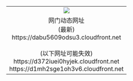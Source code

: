 ﻿<table>
  <tr></tr>
  <tr><td colspan=2 align=center><img src="https://dabu5609odsu3.cloudfront.net/Up/oGate.jpg" /></td></tr>
  <tr><td colspan=2 align=center>网门动态网址<br/>(最新)
<br>https://dabu5609odsu3.cloudfront.net
<br/><br/>(以下网址可能失效)
<br>https://d372iuei0hyjek.cloudfront.net
<br>https://d1mh2sge1oh3v6.cloudfront.net
    </td>
  </tr>
</table>
